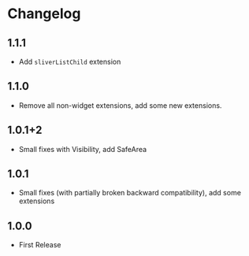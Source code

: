 # Changelog

## 1.1.1
* Add ```sliverListChild``` extension

## 1.1.0
* Remove all non-widget extensions, add some new extensions.

## 1.0.1+2
* Small fixes with Visibility, add SafeArea

## 1.0.1
* Small fixes (with partially broken backward compatibility), add some extensions

## 1.0.0
* First Release
